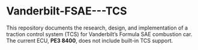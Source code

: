 # Vanderbilt-FSAE---TCS
This repository documents the research, design, and implementation of a traction control system (TCS) for Vanderbilt’s Formula SAE combustion car.   The current ECU, **PE3 8400**, does not include built-in TCS support.
